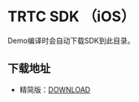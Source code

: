 # TRTC SDK （iOS）

Demo编译时会自动下载SDK到此目录。

## 下载地址

- 精简版：[DOWNLOAD](http://liteavsdk-1252463788.cosgz.myqcloud.com/TXLiteAVSDK_TRTC_iOS_latest.zip)
